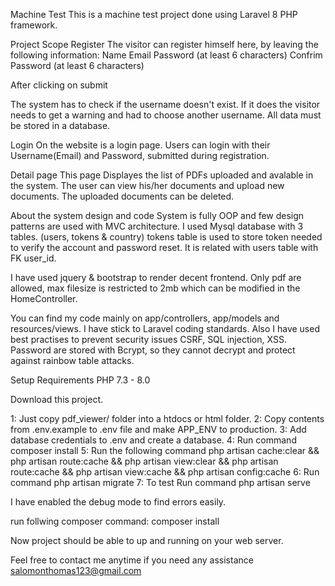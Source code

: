 Machine Test
This is a machine test project done using Laravel 8 PHP framework.

Project Scope
Register The visitor can register himself here, by leaving the following information:
Name
Email
Password (at least 6 characters)
Confrim Password (at least 6 characters)

After clicking on submit

The system has to check if the username doesn't exist. If it does the visitor needs to get a warning and had to choose another username.
All data must be stored in a database.

Login On the website is a login page. Users can login with their Username(Email) and Password, submitted during registration.

Detail page  This page Displayes the list of PDFs uploaded and avalable in the system. The user can view his/her documents and upload new documents. The uploaded documents can be deleted.


About the system design and code
System is fully OOP and few design patterns are used with MVC architecture. I used Mysql database with 3 tables. (users, tokens & country) tokens table is used to store token needed to verify the account and password reset. It is related with users table with FK user_id.

I have used jquery & bootstrap to render decent frontend. Only pdf are allowed, max filesize is restricted to 2mb which can be modified in the HomeController.

You can find my code mainly on app/controllers, app/models and resources/views. I have stick to Laravel coding standards. Also I have used best practises to prevent security issues CSRF, SQL injection, XSS. Password are stored with Bcrypt, so they cannot decrypt and protect against rainbow table attacks.


Setup
Requirements PHP 7.3 - 8.0

Download this project.

1: Just copy pdf_viewer/ folder into a htdocs or html folder.
2: Copy contents from .env.example to .env file and make APP_ENV to production.
3: Add database credentials to .env and create a database.
4: Run command composer install
5: Run the following command php artisan cache:clear && php artisan route:cache && php artisan view:clear && php artisan route:cache && php artisan view:cache && php artisan config:cache
6: Run command php artisan migrate
7: To test Run command php artisan serve

I have enabled the debug mode to find errors easily.

run follwing composer command: composer install

Now project should be able to up and running on your web server.

Feel free to contact me anytime if you need any assistance salomonthomas123@gmail.com